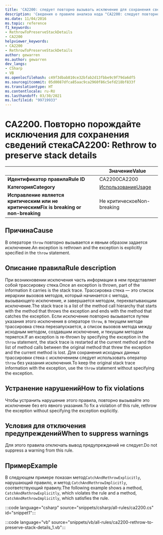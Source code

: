 ```yaml
---
title: 'CA2200: следует повторно вызывать исключение для сохранения сведений о стеке (анализ кода)'
description: 'Сведения о правиле анализа кода "CA2200: следует повторно вызывать исключение для сохранения сведений о стеке"'
ms.date: 11/04/2016
ms.topic: reference
f1_keywords:
- RethrowToPreserveStackDetails
- CA2200
helpviewer_keywords:
- CA2200
- RethrowToPreserveStackDetails
author: gewarren
ms.author: gewarren
dev_langs:
- CSharp
- VB
ms.openlocfilehash: c49f3dbab810ce32bfab2d13fbbe9c9f79da6df5
ms.sourcegitcommit: 05d0087dfca85aac9ca2960f86c5efd218bf833f
ms.translationtype: HT
ms.contentlocale: ru-RU
ms.lasthandoff: 03/30/2021
ms.locfileid: "99719933"
---
```

# <a name="ca2200-rethrow-to-preserve-stack-details"></a><span data-ttu-id="0aff0-103">CA2200. Повторно порождайте исключения для сохранения сведений стека</span><span class="sxs-lookup"><span data-stu-id="0aff0-103">CA2200: Rethrow to preserve stack details</span></span>

| | <span data-ttu-id="0aff0-104">Значение</span><span class="sxs-lookup"><span data-stu-id="0aff0-104">Value</span></span> |
|-|-|
| <span data-ttu-id="0aff0-105">**Идентификатор правила**</span><span class="sxs-lookup"><span data-stu-id="0aff0-105">**Rule ID**</span></span> |<span data-ttu-id="0aff0-106">CA2200</span><span class="sxs-lookup"><span data-stu-id="0aff0-106">CA2200</span></span>|
| <span data-ttu-id="0aff0-107">**Категория**</span><span class="sxs-lookup"><span data-stu-id="0aff0-107">**Category**</span></span> |[<span data-ttu-id="0aff0-108">Использование</span><span class="sxs-lookup"><span data-stu-id="0aff0-108">Usage</span></span>](usage-warnings.md)|
| <span data-ttu-id="0aff0-109">**Исправление является критическим или не критическим**</span><span class="sxs-lookup"><span data-stu-id="0aff0-109">**Fix is breaking or non-breaking**</span></span> |<span data-ttu-id="0aff0-110">Не критическое</span><span class="sxs-lookup"><span data-stu-id="0aff0-110">Non-breaking</span></span>|

## <a name="cause"></a><span data-ttu-id="0aff0-111">Причина</span><span class="sxs-lookup"><span data-stu-id="0aff0-111">Cause</span></span>

<span data-ttu-id="0aff0-112">В операторе `throw` повторно вызывается и явным образом задается исключение.</span><span class="sxs-lookup"><span data-stu-id="0aff0-112">An exception is rethrown and the exception is explicitly specified in the `throw` statement.</span></span>

## <a name="rule-description"></a><span data-ttu-id="0aff0-113">Описание правила</span><span class="sxs-lookup"><span data-stu-id="0aff0-113">Rule description</span></span>

<span data-ttu-id="0aff0-114">При возникновении исключения часть информации в нем представляет собой трассировку стека.</span><span class="sxs-lookup"><span data-stu-id="0aff0-114">Once an exception is thrown, part of the information it carries is the stack trace.</span></span> <span data-ttu-id="0aff0-115">Трассировка стека — это список иерархии вызовов методов, который начинается с метода, вызывающего исключение, и завершается методом, перехватывающим исключение.</span><span class="sxs-lookup"><span data-stu-id="0aff0-115">The stack trace is a list of the method call hierarchy that starts with the method that throws the exception and ends with the method that catches the exception.</span></span> <span data-ttu-id="0aff0-116">Если исключение повторно вызывается путем указания этого исключения в операторе `throw`, в текущем методе трассировка стека перезапускается, а список вызовов метода между исходным методом, создавшим исключение, и текущим методом теряется.</span><span class="sxs-lookup"><span data-stu-id="0aff0-116">If an exception is re-thrown by specifying the exception in the `throw` statement, the stack trace is restarted at the current method and the list of method calls between the original method that threw the exception and the current method is lost.</span></span> <span data-ttu-id="0aff0-117">Для сохранения исходных данных трассировки стека с исключением следует использовать оператор `throw` без указания исключения.</span><span class="sxs-lookup"><span data-stu-id="0aff0-117">To keep the original stack trace information with the exception, use the `throw` statement without specifying the exception.</span></span>

## <a name="how-to-fix-violations"></a><span data-ttu-id="0aff0-118">Устранение нарушений</span><span class="sxs-lookup"><span data-stu-id="0aff0-118">How to fix violations</span></span>

<span data-ttu-id="0aff0-119">Чтобы устранить нарушение этого правила, повторно вызывайте это исключение без его явного указания.</span><span class="sxs-lookup"><span data-stu-id="0aff0-119">To fix a violation of this rule, rethrow the exception without specifying the exception explicitly.</span></span>

## <a name="when-to-suppress-warnings"></a><span data-ttu-id="0aff0-120">Условия для отключения предупреждений</span><span class="sxs-lookup"><span data-stu-id="0aff0-120">When to suppress warnings</span></span>

<span data-ttu-id="0aff0-121">Для этого правила отключать вывод предупреждений не следует.</span><span class="sxs-lookup"><span data-stu-id="0aff0-121">Do not suppress a warning from this rule.</span></span>

## <a name="example"></a><span data-ttu-id="0aff0-122">Пример</span><span class="sxs-lookup"><span data-stu-id="0aff0-122">Example</span></span>

<span data-ttu-id="0aff0-123">В следующем примере показан метод`CatchAndRethrowExplicitly`, нарушающий правило, и метод `CatchAndRethrowImplicitly`, соответствующий правилу.</span><span class="sxs-lookup"><span data-stu-id="0aff0-123">The following example shows a method, `CatchAndRethrowExplicitly`, which violates the rule and a method, `CatchAndRethrowImplicitly`, which satisfies the rule.</span></span>

:::code language="csharp" source="snippets/csharp/all-rules/ca2200.cs" id="snippet1":::

:::code language="vb" source="snippets/vb/all-rules/ca2200-rethrow-to-preserve-stack-details_1.vb":::

